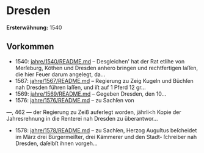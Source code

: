# Dresden

**Ersterwähnung:** 1540

## Vorkommen
- 1540: [jahre/1540/README.md](../jahre/1540/README.md) – Desgleichen' hat der Rat etlihe von Merſeburg, Köthen
und Dresden anhero bringen und rechtfertigen laſſen, die
hier Feuer darum angelegt, da...
- 1567: [jahre/1567/README.md](../jahre/1567/README.md) – Regierung zu Zeig Kugeln und Büchſen nah Dresden
führen laſſen, und iſt auf 1 Pferd 12 gr...
- 1569: [jahre/1569/README.md](../jahre/1569/README.md) – Gegeben
Dresden, den 10...
- 1576: [jahre/1576/README.md](../jahre/1576/README.md) – zu Sachſen von


—, 462 —
der Regierung zu Zeiß auferlegt worden, jährli<h Kopie
der Jahresrehnung in die Renterei nah Dresden zu
überantwor...
- 1578: [jahre/1578/README.md](../jahre/1578/README.md) – zu Sachſen, Herzog Auguſtus beſcheidet im
März drei Bürgermeiſter, drei Kämmerer und den Stadt-
ſchreiber nah Dresden, daſelbſt ihnen vorgeh...
